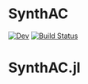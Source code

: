 # SynthAC
[![Dev](https://img.shields.io/badge/docs-dev-blue.svg)](https://sandimas.github.io/SynthAC.jl/dev) 
[![Build Status](https://github.com/sandimas/SynthAC.jl/actions/workflows/CI.yml/badge.svg?branch=main)](https://github.com/sandimas/SynthAC.jl/actions/workflows/CI.yml?query=branch%3Amain)

# SynthAC.jl
